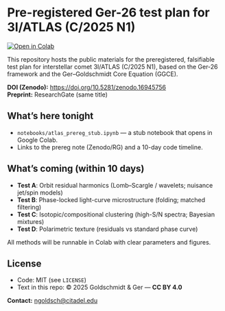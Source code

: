 # Pre-registered Ger-26 test plan for 3I/ATLAS (C/2025 N1)

[![Open in Colab](https://colab.research.google.com/assets/colab-badge.svg)](https://colab.research.google.com/github/<Lumina26>/ger26-atlas-prereg/blob/main/notebooks/atlas_prereg_stub.ipynb)

This repository hosts the public materials for the preregistered, falsifiable test plan for interstellar comet 3I/ATLAS (C/2025 N1), based on the Ger-26 framework and the Ger–Goldschmidt Core Equation (GGCE).

**DOI (Zenodo):** https://doi.org/10.5281/zenodo.16945756  
**Preprint:** ResearchGate (same title)

## What’s here tonight
- `notebooks/atlas_prereg_stub.ipynb` — a stub notebook that opens in Google Colab.
- Links to the prereg note (Zenodo/RG) and a 10-day code timeline.

## What’s coming (within 10 days)
- **Test A**: Orbit residual harmonics (Lomb–Scargle / wavelets; nuisance jet/spin models)  
- **Test B**: Phase-locked light-curve microstructure (folding; matched filtering)  
- **Test C**: Isotopic/compositional clustering (high-S/N spectra; Bayesian mixtures)  
- **Test D**: Polarimetric texture (residuals vs standard phase curve)

All methods will be runnable in Colab with clear parameters and figures.

## License
- Code: MIT (see `LICENSE`)
- Text in this repo: © 2025 Goldschmidt & Ger — **CC BY 4.0**

**Contact:** ngoldsch@citadel.edu

